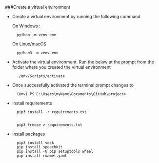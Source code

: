 ###Create a virtual environment

- Create a virtual environment by running the following command
  
  On Windows :

        python -m venv env

  On Linux/macOS

        python3 -m venv env

- Activate the virtual environment. Run the below at the prompt from the folder where you created the virtual environment

        ./env/Scripts/activate

- Once successfully activated the terminal prompt changes to

        (env) PS C:\Users\myName\Documents\GitHub\project>

- Install requirements

        pip3 install -r requirements.txt       


        pip3 freeze > requirements.txt

- Install packages
  
        pip3 install vosk
        pip install speechkit
        pip install -U pip setuptools wheel
        pip install ruamel.yaml

